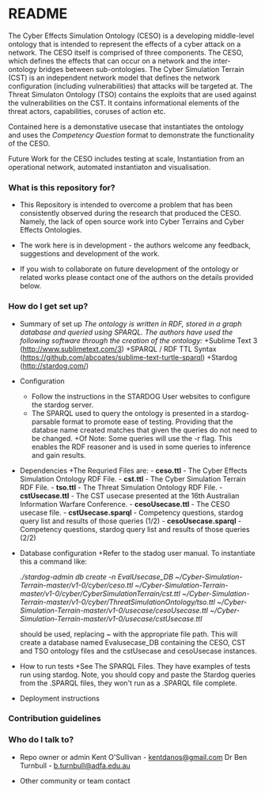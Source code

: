 # README #

The Cyber Effects Simulation Ontology (CESO) is a developing middle-level ontology that is intended to represent the effects of a cyber attack on a network.
The CESO itself is comprised of three components. The CESO, which defines the effects that can occur on a network and the inter-ontology bridges between sub-ontologies. 
The Cyber Simulation Terrain (CST) is an independent network model that defines the network configuration (including vulnerabilities) that attacks will be targeted at.
The Threat Simulaton Ontology (TSO) contains the exploits that are used against the vulnerabilities on the CST. It contains informational elements of the threat actors, capabilities, coruses of action etc. 

Contained here is a demonstative usecase that instantiates the ontology and uses the *Competency Question* format to demonstrate the functionality of the CESO.

Future Work for the CESO includes testing at scale, Instantiation from an operational network, automated instantiaton and visualisation. 

### What is this repository for? ###

* This Repository is intended to overcome a problem that has been consistently observed during the research that produced the CESO. Namely, the lack of open source work into Cyber Terrains and Cyber Effects Ontologies.

* The work here is in development - the authors welcome any feedback, suggestions and development of the work. 

* If you wish to collaborate on future development of the ontology or related works please contact one of the authors on the details provided below. 

### How do I get set up? ###

* Summary of set up
*The ontology is written in RDF, stored in a graph database and queried using SPARQL. The authors have used the following software through the creation of the ontology:*
	+Sublime Text 3 (http://www.sublimetext.com/3)
	+SPARQL / RDF TTL Syntax (https://github.com/abcoates/sublime-text-turtle-sparql)
	+Stardog (http://stardog.com/)

* Configuration
	+ Follow the instructions in the STARDOG User websites to configure the stardog server. 
	+ The SPARQL used to query the ontology is presented in a stardog-parsable format to promote ease of testing. Providing that the databse name created matches that given the queries do not need to be changed. 
	+Of Note: Some queries will use the -r flag. This enables the RDF reasoner and is used in some queries to inference and gain results. 

* Dependencies
	+The Requried Files are:
		- **ceso.ttl** - The Cyber Effects Simulation Ontology RDF File. 
		- **cst.ttl** - The Cyber Simulation Terrain RDF File. 
		- **tso.ttl** - The Threat Simulation Ontology RDF File.
		- **cstUsecase.ttl** - The CST usecase presented at the 16th Australian Information Warfare Conference. 
		- **cesoUsecase.ttl** - The CESO usecase file.
		- **cstUsecase.sparql** - Competency questions, stardog query list and results of those queries (1/2)
		- **cesoUsecase.sparql** - Competency questions, stardog query list and results of those queries (2/2)

* Database configuration
	+Refer to the stadog user manual. To instantiate this a command like: 
	
	*./stardog-admin db create -n EvalUsecase_DB ~/Cyber-Simulation-Terrain-master/v1-0/cyber/ceso.ttl ~/Cyber-Simulation-Terrain-master/v1-0/cyber/CyberSimulationTerrain/cst.ttl ~/Cyber-Simulation-Terrain-master/v1-0/cyber/ThreatSimulationOntology/tso.ttl ~/Cyber-Simulation-Terrain-master/v1-0/usecase/cesoUsecase.ttl ~/Cyber-Simulation-Terrain-master/v1-0/usecase/cstUsecase.ttl* 
	
	should be used, replacing ~ with the appropriate file path. This will create a database named Evalusecase_DB containing the CESO, CST and TSO ontology files and the cstUsecase and cesoUsecase instances. 

* How to run tests
	+See The SPARQL Files. They have examples of tests run using stardog. Note, you should copy and paste the Stardog queries from the .SPARQL files, they won't run as a .SPARQL file complete. 
	
* Deployment instructions

### Contribution guidelines ###



### Who do I talk to? ###

* Repo owner or admin
Kent O'Sullivan - kentdanos@gmail.com
Dr Ben Turnbull - b.turnbull@adfa.edu.au

* Other community or team contact
